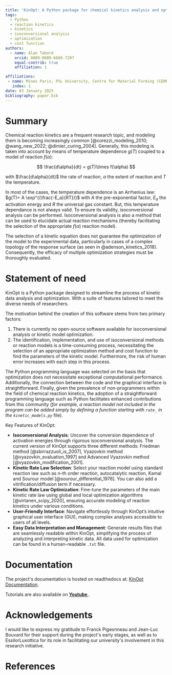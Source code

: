 ```yaml
---
title: 'KinOpt: A Python package for chemical kinetics analysis and optimization'
tags:
  - Python
  - reaction kinetics
  - kinetics
  - isoconversional analysis
  - optimization
  - cost function
authors:
  - name: Alan Taboré
    orcid: 0009-0009-6666-7207
    equal-contrib: true
    affiliation: 1 

affiliations:
 - name: Mines Paris, PSL University, Centre for Material Forming (CEMEF), UMR CNRS 7635, 06904 Sophia Antipolis, France
   index: 1
date: 03 January 2025
bibliography: paper.bib
---
```


# Summary

Chemical reaction kinetics are a frequent research topic, and modeling them is becoming increasingly common [@corezzi_modeling_2010; @wang_new_2022; @dimier_curing_2004]. Generally, this modeling is taken into account by means of temperature dependence $g(T)$ coupled to a model of reaction $f(\alpha)$:

$$ \frac{d\alpha}{dt} = g(T)\times f(\alpha) $$

with $\frac{d\alpha}{dt}$ the rate of reaction, $\alpha$ the extent of reaction and $T$ the temperature.

In most of the cases, the temperature dependence is an Arrhenius law: $g(T)= A  \exp^{(\frac{-E_a}{RT})}$ with $A$ the pre-exponential factor, $E_a$ the activation energy and $R$ the universal gas constant. But, this temperature dependance is not always valid. To ensure its validity, isoconversional analysis can be performed. Isoconversional analysis is also a method that can be used to elucidate actual reaction mechanisms (thereby facilitating the selection of the appropriate $f(\alpha)$ reaction model).

The selection of a kinetic equation does not guarantee the optimization of the model to the experimental data, particularly in cases of a complex topology of the response surface (as seen in @adenson_kinetics_2018). Consequently, the efficacy of multiple optimization strategies must be thoroughly evaluated.

# Statement of need

KinOpt is a Python package designed to streamline the process of kinetic data analysis and optimization. With a suite of features tailored to meet the diverse needs of researchers. 

The motivation behind the creation of this software stems from two primary factors: 
1. There is currently no open-source software available for isoconversional analysis or kinetic model optimization. 
2. The identification, implementation, and use of isoconversional methods or reaction models is a time-consuming process, necessitating the selection of an appropriate optimization method and cost function to find the parameters of the kinetic model. Furthermore, the risk of human error increases with each step in this process.

The Python programming language was selected on the basis that optimization does not necessitate exceptional computational performance. Additionally, the connection between the code and the graphical interface is straightforward. Finally, given the prevalence of non-programmers within the field of chemical reaction kinetics, the adoption of a straightforward programming language such as Python facilitates enhanced contributions from this community (*for example, a reaction model not included in the program can be added simply by defining a function starting with `rate_` in the `kinetic_models.py`* file).

Key Features of KinOpt:

  - **Isoconversional Analysis**: Uncover the conversion dependence of activation energies through rigorous isoconversional analysis. The current version of KinOpt supports three different methods: Friedman method [@sbirrazzuoli_is_2007], Vyazovkin method [@vyazovkin_evaluation_1997] and Advanced Vyazovkin method [@vyazovkin_modification_2001].
  - **Kinetic Rate Law Selection**: Select your reaction model using standard reaction law such as n-th order reaction, autocatalytic reaction, Kamal and Sourour model [@sourour_differential_1976]. You can also add a vitrification/diffusion term  if necessary.
  - **Kinetic Rate Law Optimization**: Fine-tune the parameters of the main kinetic rate law using global and local optimization algorithms [@virtanen_scipy_2020], ensuring accurate modeling of reaction kinetics under various conditions.
  - **User-Friendly Interface**: Navigate effortlessly through KinOpt’s intuitive graphical user interface (GUI), making complex analyses accessible to users of all levels.
  - **Easy Data Interpretation and Management**: Generate results files that are seamlessly readable within KinOpt, simplifying the process of analyzing and interpreting kinetic data. All data used for optimization can be found in a human-readable `.txt` file.

# Documentation

The project's documentation is hosted on readthedocs at: [KinOpt Documentation](https://kinopt.readthedocs.io/en/latest/index.html).

Tutorials are also available on **[Youtube ](https://youtube.com/playlist?list=PLxgAQK6NxsvJIZDw5gI6Xi16PfxUrXFI0&si=ICWPLX2gbCdEuDp9)**.


# Acknowledgements

I would like to express my gratitude to Franck Pigeonneau and Jean-Luc Bouvard for their support during the project's early stages, as well as to EssilorLuxottica for its role in facilitating our university's involvement in this research initiative.

# References
